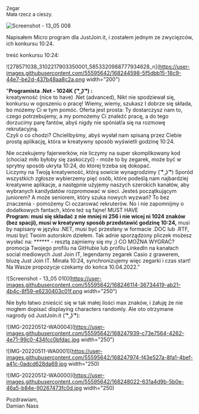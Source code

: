 <font size="2em">Zegar<br>
Mała rzecz a cieszy.</font><br>

![Screenshot - 13_05 008](https://user-images.githubusercontent.com/55595642/168246177-ea674892-dc3b-4f5c-b721-3d8735316902.png)


Napisałem Micro program dla JustJoin.it, i zostałem jednym ze zwycięzców, ich konkursu 10:24.<br>

treść konkursu 10:24:<br>

![278571038_3102217903350001_5853320988777934628_n](https://user-images.githubusercontent.com/55595642/168244598-5f5dbb15-18c9-44e7-be2d-437b48aa8c2a.png width="200")

"<b>Programista .Net - 1024K ( ͡° ͜ʖ ͡°) :</b><br>
kreatywność (nice to have) .Net (advanced), Nikt nie spodziewał się, konkursu w ogoszeniu o pracę! Wiemy, wiemy, szukasz I dobrze się składa, bo możemy Ci w tym pomóc.
Oferta jest prosta: Ty dostarczysz nam to, czego potrzebujemy, a my pomożemy Ci znaleźć pracę, a do tego dorzucimy parę fantów, abyś nigdy nie spóniał/a się na rozmowę rekrutacyjną.<br>
Czyli o co chodzi? Chcielibyśmy, abyś wysłał nam spisaną przez Ciebie prostą aplikację, która w kreatywny sposób wyświetli godzinę 10:24.<br>

Nie oczekujemy fajerwerków, nie liczymy na super skomplikowany kod (chociaż miło byłoby się zaskoczyć) - może to by zegarek, może być w sprytny sposób ukryta 10:24, do której trzeba się dokopać.<br>
Liczymy na Twoją kreatywność, którą sowicie wynagrodzimy ( ͡° ͜ʖ ͡°) Sporód wszystkich zgłosze wybierzemy pięć osób, które podeślą nam najbardziej kreatywne aplikacje, a następnie użyjemy naszych szerokich kanałów, aby wybranych kandydatów rozpromować w sieci.
Jesteś początkującym juniorem? A może seniorem, który szuka nowych wyzwań? To bez znaczenia - pomożemy Ci oczarować rekruterów.
No i nie zapomnijmy o dodatkowych fantach, które też są fajne! MUST HAVE<br>
<b>Program: musi się składać z nie mniej ni 256 i nie wicej ni 1024 znaków (bez spacji), musi w kreatywny sposób przedstawić godzinę 10:24,</b> musi by napisany w języku .NET, musi być przesłany w formacie .DOC lub .RTF, musi być Twoim autorskim dziełem. Tak adnie sporządzony pliczek możesz wysłać na: ****** - resztą zajmiemy się my ;) CO MOŻNA WYGRAĆ? promocja Twojego profilu na GitHubie lub profilu LinkedIn na kanałach social mediowych Just Join IT, legendarny zegarek Casio z grawerem, bluzę Just Join IT. Minała 10:24, synchronizujemy więc zegarki i czas start! Na Wasze propozycje czekamy do końca 10.04.2022."<br>

![Screenshot - 13_05 010](https://user-images.githubusercontent.com/55595642/168246114-36734419-ab21-4b4c-8f59-e6230403c01f.png width="250")

Nie było łatwo znieścić się w tak małej ilości max znaków, i żałuję że nie mogłem dopisać displaying characters randomly. Ale oto otrzymane nagrody od JustJoin.it ( ͡° ͜ʖ ͡°):<br>

![IMG-20220512-WA0004](https://user-images.githubusercontent.com/55595642/168247939-c73e7564-4262-4e71-99c0-434fcc0bfdac.jpg width="250")

![IMG-20220511-WA0001](https://user-images.githubusercontent.com/55595642/168247974-f43e527a-8fa1-4bef-a41c-0adcd628da69.jpg width="250)

![IMG-20220512-WA0000](https://user-images.githubusercontent.com/55595642/168248022-631a4d9b-5b0e-46a5-b84e-90267473fc0d.jpg width="250)

Pozdrawiam, <br>
Damian Nass<br>
